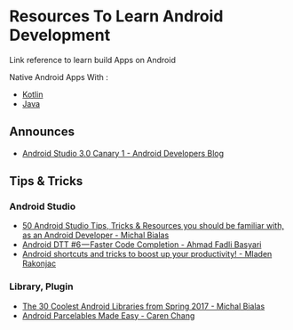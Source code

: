 # Resources To Learn Android Development

Link reference to learn build Apps on Android

Native Android Apps With : 
- [Kotlin](https://github.com/ramdanix/resource-to-learn-build-apps-on-android/blob/master/bookmark_kotlin.md)
- [Java](https://github.com/ramdanix/resource-to-learn-build-apps-on-android/blob/master/bookmark_java.md)

## Announces
- [Android Studio 3.0 Canary 1 - Android Developers Blog](https://android-developers.googleblog.com/2017/05/android-studio-3-0-canary1.html)

## Tips & Tricks

### Android Studio
- [50 Android Studio Tips, Tricks & Resources you should be familiar with, as an Android Developer - Michal Bialas](https://medium.com/@mmbialas/50-android-studio-tips-tricks-resources-you-should-be-familiar-with-as-an-android-developer-af86e7cf56d2)
- [Android DTT #6 — Faster Code Completion - Ahmad Fadli Basyari](https://android.jlelse.eu/adtt-6-a-722c7b78dc91)
- [Android shortcuts and tricks to boost up your productivity! - Mladen Rakonjac](https://tech.fleka.me/android-shortcuts-and-tricks-to-boost-up-your-productivity-944548174582)

### Library, Plugin
- [The 30 Coolest Android Libraries from Spring 2017 - Michal Bialas](https://medium.freecodecamp.com/30-new-android-libraries-released-in-the-spring-of-2017-which-deserve-your-attention-faea359a1915)
- [Android Parcelables Made Easy - Caren Chang](https://medium.com/@calren24/android-parcelables-made-easy-acb742bcf96b)






